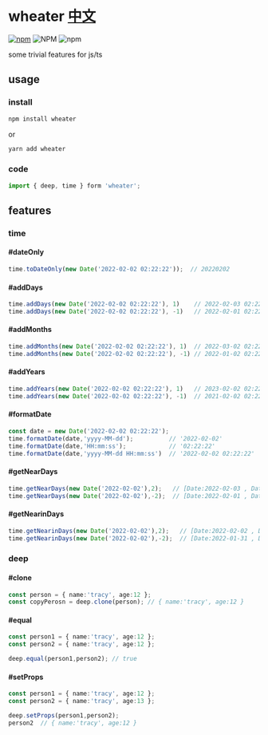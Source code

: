 # wheater [中文](./README.ZH.md)
[![npm](https://img.shields.io/npm/v/wheater)](https://www.npmjs.com/package/wheater)
![NPM](https://img.shields.io/npm/l/wheater)
![npm](https://img.shields.io/npm/dw/wheater)

some trivial features for js/ts

## usage

### install

```bash
npm install wheater
```
or

```bash
yarn add wheater
```

### code

``` ts
import { deep, time } form 'wheater';
```

## features

### time

#### #dateOnly

```ts
time.toDateOnly(new Date('2022-02-02 02:22:22'));  // 20220202
```

#### #addDays

```ts
time.addDays(new Date('2022-02-02 02:22:22'), 1)    // 2022-02-03 02:22:22
time.addDays(new Date('2022-02-02 02:22:22'), -1)   // 2022-02-01 02:22:22
```

#### #addMonths

```ts
time.addMonths(new Date('2022-02-02 02:22:22'), 1)  // 2022-03-02 02:22:22
time.addMonths(new Date('2022-02-02 02:22:22'), -1) // 2022-01-02 02:22:22
```

#### #addYears

```ts
time.addYears(new Date('2022-02-02 02:22:22'), 1)   // 2023-02-02 02:22:22
time.addYears(new Date('2022-02-02 02:22:22'), -1)  // 2021-02-02 02:22:22
```

#### #formatDate

```ts
const date = new Date('2022-02-02 02:22:22');
time.formatDate(date,'yyyy-MM-dd');          // '2022-02-02'
time.formatDate(date,'HH:mm:ss');            // '02:22:22'
time.formatDate(date,'yyyy-MM-dd HH:mm:ss')  // '2022-02-02 02:22:22'
```

#### #getNearDays

```ts
time.getNearDays(new Date('2022-02-02'),2);   // [Date:2022-02-03 , Date:2022-02-04]
time.getNearDays(new Date('2022-02-02'),-2);  // [Date:2022-02-01 , Date:2022-01-31]

```

#### #getNearinDays

```ts
time.getNearinDays(new Date('2022-02-02'),2);   // [Date:2022-02-02 , Date:2022-02-03 , Date:2022-02-04]
time.getNearinDays(new Date('2022-02-02'),-2);  // [Date:2022-01-31 , Date:2022-02-01 , Date:2022-02-02]
```


### deep

#### #clone

```ts
const person = { name:'tracy', age:12 };
const copyPerosn = deep.clone(person); // { name:'tracy', age:12 }
```

#### #equal
```ts
const person1 = { name:'tracy', age:12 };
const person2 = { name:'tracy', age:12 };

deep.equal(person1,person2); // true
```

#### #setProps
```ts
const person1 = { name:'tracy', age:12 };
const person2 = { name:'tracy', age:13 };

deep.setProps(person1,person2);
person2  // { name:'tracy', age:12 }
```